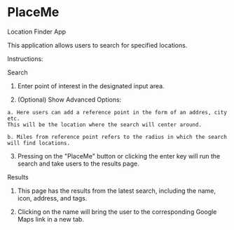# PlaceMe
Location Finder App

This application allows users to search for specified locations.

Instructions:

Search
  1. Enter point of interest in the designated input area.
  
  2. (Optional) Show Advanced Options:
  
    a. Here users can add a reference point in the form of an addres, city etc.
    This will be the location where the search will center around.
    
    b. Miles from reference point refers to the radius in which the search will find locations.
    
  3. Pressing on the "PlaceMe" button or clicking the enter key will run the search and take users to the results page.
  
Results
  1. This page has the results from the latest search, including the name, icon, address, and tags.
  
  2. Clicking on the name will bring the user to the corresponding Google Maps link in a new tab.
